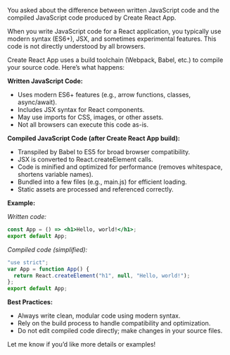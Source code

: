 You asked about the difference between written JavaScript code and the compiled JavaScript code produced by Create React App.

When you write JavaScript code for a React application, you typically use modern syntax (ES6+), JSX, and sometimes experimental features. This code is not directly understood by all browsers.

Create React App uses a build toolchain (Webpack, Babel, etc.) to compile your source code. Here’s what happens:

**Written JavaScript Code:**
- Uses modern ES6+ features (e.g., arrow functions, classes, async/await).
- Includes JSX syntax for React components.
- May use imports for CSS, images, or other assets.
- Not all browsers can execute this code as-is.

**Compiled JavaScript Code (after Create React App build):**
- Transpiled by Babel to ES5 for broad browser compatibility.
- JSX is converted to React.createElement calls.
- Code is minified and optimized for performance (removes whitespace, shortens variable names).
- Bundled into a few files (e.g., main.js) for efficient loading.
- Static assets are processed and referenced correctly.

**Example:**

_Written code:_
```jsx
const App = () => <h1>Hello, world!</h1>;
export default App;
```

_Compiled code (simplified):_
```js
"use strict";
var App = function App() {
  return React.createElement("h1", null, "Hello, world!");
};
export default App;
```

**Best Practices:**
- Always write clean, modular code using modern syntax.
- Rely on the build process to handle compatibility and optimization.
- Do not edit compiled code directly; make changes in your source files.

Let me know if you’d like more details or examples!